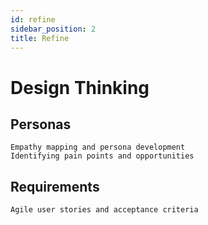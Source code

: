 ```yaml
---
id: refine
sidebar_position: 2
title: Refine
---
```


# Design Thinking

## Personas

    Empathy mapping and persona development
    Identifying pain points and opportunities

## Requirements

    Agile user stories and acceptance criteria

